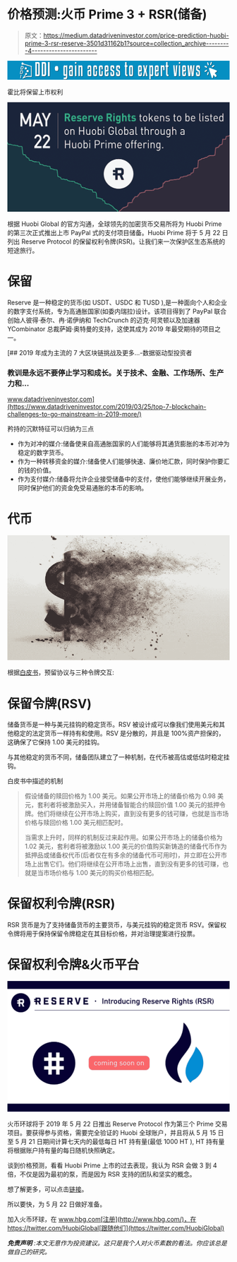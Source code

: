 # 价格预测:火币 Prime 3 + RSR(储备)

> 原文：<https://medium.datadriveninvestor.com/price-prediction-huobi-prime-3-rsr-reserve-3501d31162b1?source=collection_archive---------4----------------------->

[![](img/0a07109075a4827160a166af997e0438.png)](http://www.track.datadriveninvestor.com/1B9E)

霍比将保留上市权利

![](img/33c34a12f49d8f42a09b352db14b594c.png)

根据 Huobi Global 的官方沟通，全球领先的加密货币交易所将为 Huobi Prime 的第三次正式推出上市 PayPal 式的支付项目储备。Huobi Prime 将于 5 月 22 日列出 Reserve Protocol 的保留权利令牌(RSR)。让我们来一次保护区生态系统的短途旅行。

# 保留

Reserve 是一种稳定的货币(如 USDT、USDC 和 TUSD ),是一种面向个人和企业的数字支付系统，专为高通胀国家(如委内瑞拉)设计。该项目得到了 PayPal 联合创始人彼得·泰尔、冉·诺伊纳和 TechCrunch 的迈克·阿灵顿以及加速器 YCombinator 总裁萨姆·奥特曼的支持，这使其成为 2019 年最受期待的项目之一。

[](https://www.datadriveninvestor.com/2019/03/25/top-7-blockchain-challenges-to-go-mainstream-in-2019-more/) [## 2019 年成为主流的 7 大区块链挑战及更多...-数据驱动型投资者

### 教训是永远不要停止学习和成长。关于技术、金融、工作场所、生产力和…

www.datadriveninvestor.com](https://www.datadriveninvestor.com/2019/03/25/top-7-blockchain-challenges-to-go-mainstream-in-2019-more/) 

矜持的沉默特征可以归纳为三点

*   作为对冲的媒介:储备使来自高通胀国家的人们能够将其通货膨胀的本币对冲为稳定的数字货币。
*   作为一种转移资金的媒介:储备使人们能够快速、廉价地汇款，同时保护你要汇的钱的价值。
*   作为支付媒介:储备将允许企业接受储备中的支付，使他们能够继续开展业务，同时保护他们的资金免受易通胀的本币的影响。

# 代币

![](img/baccc9cbc5cff5defa5ae89ea7a5b712.png)

根据[白皮书](https://reserve.org/whitepaper.pdf)，预留协议与三种令牌交互:

# 保留令牌(RSV)

储备货币是一种与美元挂钩的稳定货币。RSV 被设计成可以像我们使用美元和其他稳定的法定货币一样持有和使用。RSV 是分散的，并且是 100%资产担保的，这确保了它保持 1.00 美元的挂钩。

与其他稳定的货币不同，储备团队建立了一种机制，在代币被高估或低估时稳定挂钩。

白皮书中描述的机制

> 假设储备的赎回价格为 1.00 美元。如果公开市场上的储备价格为 0.98 美元，套利者将被激励买入，并用储备智能合约赎回价值 1.00 美元的抵押令牌。他们将继续在公开市场上购买，直到没有更多的钱可赚，也就是当市场价格与赎回价格 1.00 美元相匹配时。
> 
> 当需求上升时，同样的机制反过来起作用。如果公开市场上的储备价格为 1.02 美元，套利者将被激励以 1.00 美元的价值购买新铸造的储备代币作为抵押品或储备权代币(后者仅在有多余的储备代币可用时)，并立即在公开市场上出售它们。他们将继续在公开市场上出售，直到没有更多的钱可赚，也就是当市场价格与 1.00 美元的购买价格相匹配。

# 保留权利令牌(RSR)

RSR 货币是为了支持储备货币的主要货币，与美元挂钩的稳定货币 RSV。保留权令牌将用于保持保留令牌稳定在其目标价格，并对治理提案进行投票。

# 保留权利令牌&火币平台

![](img/e90068bd856592570a0c361b8f533254.png)

火币环球将于 2019 年 5 月 22 日推出 Reserve Protocol 作为第三个 Prime 交易项目。要获得参与资格，需要完全验证的 Huobi 全球账户，并且将从 5 月 15 日至 5 月 21 日期间计算七天内的最低每日 HT 持有量(最低 1000 HT ), HT 持有量将根据账户持有量的每日随机快照确定。

谈到价格预测，看看 Huobi Prime 上市的过去表现，我认为 RSR 会做 3 到 4 倍，不仅是因为最初的泵，而是因为 RSR 支持的团队和坚实的概念。

想了解更多，可以点击[链接](https://huobiglobal.zendesk.com/hc/en-us/articles/360000266501)。

所以要快，为 5 月 22 日做好准备。

加入火币环球，在 www.hbg.com[注册](http://www.hbg.com/)，在 https://twitter.com/HuobiGlobal[跟随他们](https://twitter.com/HuobiGlobal)

***免责声明*** *:本文无意作为投资建议。这只是我个人对火币素数的看法。你应该总是做自己的研究。*